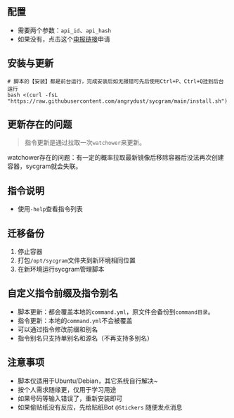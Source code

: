 

## 配置

- 需要两个参数：`api_id`、`api_hash`
- 如果没有，点击这个[电报链接](https://my.telegram.org/apps)申请


## 安装与更新

```shell
# 脚本的【安装】都是前台运行，完成安装后如无报错可先后使用Ctrl+P、Ctrl+Q挂到后台运行
bash <(curl -fsL "https://raw.githubusercontent.com/angrydust/sycgram/main/install.sh")
```

## 更新存在的问题

> 指令更新是通过拉取一次`watchower`来更新。

watchower存在的问题：有一定的概率拉取最新镜像后移除容器后没法再次创建容器，sycgram就会失联。


## 指令说明

- 使用`-help`查看指令列表


## 迁移备份

1. 停止容器
2. 打包`/opt/sycgram`文件夹到新环境相同位置
3. 在新环境运行sycgram管理脚本


## 自定义指令前缀及指令别名

- 脚本更新：都会覆盖本地的`command.yml`，原文件会备份到`command目录`。
- 指令更新：本地的`command.yml`不会被覆盖
- 可以通过指令修改前缀和别名
- 指令别名只支持单别名和源名（不再支持多别名）


## 注意事项

- 脚本仅适用于Ubuntu/Debian，其它系统自行解决~
- 按个人需求随缘更，仅用于学习用途
- 如果号码等输入错误了，重新安装即可
- 如果偷贴纸没有反应，先给贴纸Bot `@Stickers` 随便发点消息
